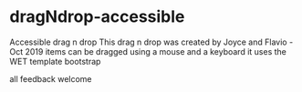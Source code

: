 # dragNdrop-accessible
Accessible drag n drop 
This drag n drop was created by Joyce and Flavio - Oct 2019
items can be dragged using a mouse and a keyboard
it uses the WET template bootstrap

all feedback welcome
